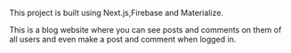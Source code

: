 This project is built using Next.js,Firebase and Materialize.

This is a blog website where you can see posts and comments on them of all users and even make a post and comment when logged in. 
